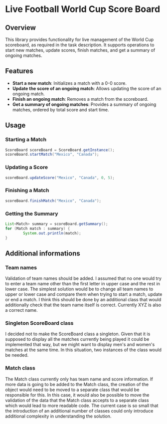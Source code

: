 # Live Football World Cup Score Board

## Overview
This library provides functionality for live management of the World Cup scoreboard, as required in the task description. It supports operations to start new matches, update scores, finish matches, and get a summary of ongoing matches.

## Features
- **Start a new match**: Initializes a match with a 0-0 score.
- **Update the score of an ongoing match**: Allows updating the score of an ongoing match.
- **Finish an ongoing match**: Removes a match from the scoreboard.
- **Get a summary of ongoing matches**: Provides a summary of ongoing matches, ordered by total score and start time.

## Usage

### Starting a Match
```java
ScoreBoard scoreBoard = ScoreBoard.getInstance();
scoreBoard.startMatch("Mexico", "Canada");
```

### Updating a Score
```java
scoreBoard.updateScore("Mexico", "Canada", 0, 5);
```

### Finishing a Match
```java
scoreBoard.finishMatch("Mexico", "Canada");
```

### Getting the Summary
```java
List<Match> summary = scoreBoard.getSummary();
for (Match match : summary) {
        System.out.println(match);
}
```

## Additional informations
### Team names
Validation of team names should be added. I assumed that no one would try to enter a team name other than the first letter in upper case and the rest in lower case. The simplest solution would be to change all team names to upper or lower case and compare them when trying to start a match, update or end a match. I think this should be done by an additional class that would additionally check that the team name itself is correct. Currently XYZ is also a correct name.

### Singleton ScoreBoard class
I decided not to make the ScoreBoard class a singleton. Given that it is supposed to display all the matches currently being played it could be implemented that way, but we might want to display men's and women's matches at the same time. In this situation, two instances of the class would be needed.

### Match class
The Match class currently only has team name and score information. If more data is going to be added to the Match class, the creation of the object would need to be moved to a separate class that would be responsible for this. In this case, it would also be possible to move the validation of the data that the Match class accepts to a separate class which would lead to more readable code. The current case is so small that the introduction of an additional number of classes could only introduce additional complexity in understanding the solution.